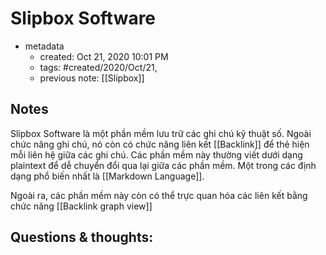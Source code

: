 # Slipbox Software

- metadata
	- created: Oct 21, 2020 10:01 PM 
	- tags: #created/2020/Oct/21,
	- previous note: [[Slipbox]]

## Notes
Slipbox Software là một phần mềm lưu trữ các ghi chú kỹ thuật số. Ngoài chức năng ghi chú, nó còn có chức năng liên kết [[Backlink]]  để thẻ hiện mỗi liên hệ giữa các ghi chú. Các phần mềm này thường viết dưới dạng plaintext để dễ chuyển đổi qua lại giữa các phần mềm. Một trong các định dạng phổ biến nhất là [[Markdown Language]]. 

Ngoài ra, các phần mềm này còn có thể trực quan hóa các liên kết bằng chức năng [[Backlink graph view]] 

## Questions & thoughts:


